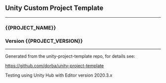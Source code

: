 ## Unity Custom Project Template

---

### {{PROJECT_NAME}}

### Version {{PROJECT_VERSION}}

---

Generated from the unity-project-template repo, for details see:

https://github.com/dorba/unity-project-template

Testing using Unity Hub with Editor version 2020.3.x

